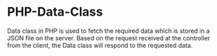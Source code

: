 # PHP-Data-Class
Data class in PHP is used to fetch the required data which is stored in a JSON file on the server. Based on the request received at the controller from the client, the Data class will respond to the requested data.
